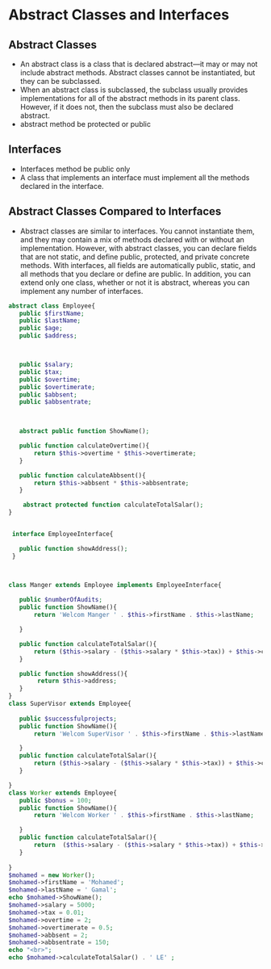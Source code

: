 # Abstract Classes and Interfaces

## Abstract Classes

- An abstract class is a class that is declared abstract—it may or may not include abstract methods. Abstract classes cannot be instantiated, but they can be subclassed.
- When an abstract class is subclassed, the subclass usually provides implementations for all of the abstract methods in its parent class. However, if it does not, then the subclass must also be declared abstract.
- abstract method be protected or public

## Interfaces

- Interfaces method be public only
- A class that implements an interface must implement all the methods declared in the interface.

## Abstract Classes Compared to Interfaces

- Abstract classes are similar to interfaces. You cannot instantiate them, and they may contain a mix of methods declared with or without an implementation. However, with abstract classes, you can declare fields that are not static, and define public, protected, and private concrete methods. With interfaces, all fields are automatically public, static, and all methods that you declare or define are public. In addition, you can extend only one class, whether or not it is abstract, whereas you can implement any number of interfaces.

 ```php
 abstract class Employee{
    public $firstName;
    public $lastName;
    public $age;
    public $address;



    public $salary;
    public $tax;
    public $overtime;
    public $overtimerate;
    public $abbsent;
    public $abbsentrate;
  


    abstract public function ShowName();

    public function calculateOvertime(){
        return $this->overtime * $this->overtimerate;
    }

    public function calculateAbbsent(){
        return $this->abbsent * $this->abbsentrate;
    }

     abstract protected function calculateTotalSalar();
 }


  interface EmployeeInterface{

    public function showAddress();
  }



 class Manger extends Employee implements EmployeeInterface{
    
    public $numberOfAudits;
    public function ShowName(){
        return 'Welcom Manger ' . $this->firstName . $this->lastName;

    }

    public function calculateTotalSalar(){
        return ($this->salary - ($this->salary * $this->tax)) + $this->calculateOvertime() - $this->calculateAbbsent() + $this->numberOfAudits * 100;
    }

    public function showAddress(){
         return $this->address;
    }
 }
 class SuperVisor extends Employee{
    
    public $successfulprojects;
    public function ShowName(){
        return 'Welcom SuperVisor ' . $this->firstName . $this->lastName;

    }
    public function calculateTotalSalar(){
        return ($this->salary - ($this->salary * $this->tax)) + $this->calculateOvertime() - $this->calculateAbbsent() + $this->successfulprojects * 1000;
    }

 } 
 class Worker extends Employee{
    public $bonus = 100;
    public function ShowName(){
        return 'Welcom Worker ' . $this->firstName . $this->lastName;

    }
    public function calculateTotalSalar(){
        return  ($this->salary - ($this->salary * $this->tax)) + $this->calculateOvertime() - $this->calculateAbbsent()  + $this->bonus ;
    }
    
 } 
 $mohamed = new Worker();
 $mohamed->firstName = 'Mohamed';
 $mohamed->lastName = ' Gamal';
 echo $mohamed->ShowName();
 $mohamed->salary = 5000;
 $mohamed->tax = 0.01;
 $mohamed->overtime = 2;
 $mohamed->overtimerate = 0.5;
 $mohamed->abbsent = 2;
 $mohamed->abbsentrate = 150;
 echo "<br>";
 echo $mohamed->calculateTotalSalar() . ' LE' ;

 
 ```
